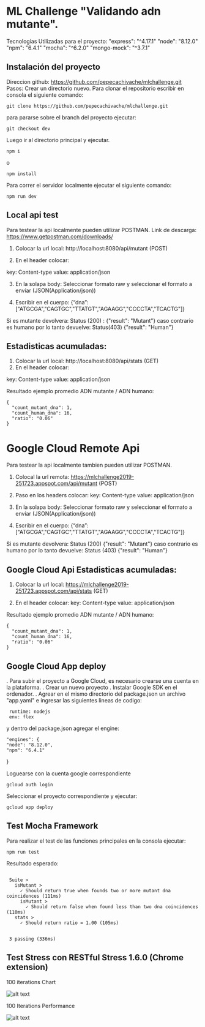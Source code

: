 # ML Challenge "Validando adn mutante".

Tecnologias Utilizadas para el proyecto:
 "express": "^4.17.1"
 "node": "8.12.0"
 "npm": "6.4.1"
 "mocha": "^6.2.0"
 "mongo-mock": "^3.7.1"
 
 ## Instalación del proyecto
 Direccion github: https://github.com/pepecachivache/mlchallenge.git
 Pasos:
 Crear un directorio nuevo.
 Para clonar el repositorio escribir en consola el siguiente comando:
 ```
 git clone https://github.com/pepecachivache/mlchallenge.git
 ```
 para pararse sobre el branch del proyecto ejecutar:
  ```
  git checkout dev
   ```
 Luego ir al directorio principal y ejecutar.
 
 ```
 npm i
 ```
 o
 ```
 npm install
 ```
 Para correr el servidor localmente ejecutar el siguiente comando:
 ```
 npm run dev
 ```
 ## Local api test
 
 Para testear la api localmente pueden utilizar POSTMAN.
 Link de descarga: https://www.getpostman.com/downloads/
 
 1. Colocar la url local: http://localhost:8080/api/mutant (POST) 
 
 2. En el header colocar:
 
 key: Content-type  value: application/json
 
 3. En la solapa body:
 Seleccionar formato raw y seleccionar el formato a enviar (JSON(Application/json))
 
 4. Escribir en el cuerpo:
 {“dna”:["ATGCGA","CAGTGC","TTATGT","AGAAGG","CCCCTA","TCACTG"]}
 
 Si es mutante devolvera: Status (200) : {"result": "Mutant"} caso contrario es humano por lo tanto devuelve: Status(403)
 {"result": "Human"}
 
 ## Estadisticas acumuladas:
 
 1. Colocar la url local: http://localhost:8080/api/stats (GET)
 2. En el header colocar:
 
 key: Content-type  value: application/json
 
 Resultado ejemplo promedio ADN mutante / ADN humano:
  ```
 {
    "count_mutant_dna": 1,
    "count_human_dna": 16,
    "ratio": "0.06"
}
 ```
 
 # Google Cloud Remote Api
 
 Para testear la api localmente tambien pueden utilizar POSTMAN.
 
  1. Colocal la url remota: https://mlchallenge2019-251723.appspot.com/api/mutant (POST)
 
  2. Paso en los headers colocar:
 key: Content-type  value: application/json
 
 3. En la solapa body:
 Seleccionar formato raw y seleccionar el formato a enviar (JSON(Application/json))
 
 4. Escribir en el cuerpo:
 {“dna”:["ATGCGA","CAGTGC","TTATGT","AGAAGG","CCCCTA","TCACTG"]}
 
 Si es mutante devolvera: Status (200) {"result": "Mutant"} caso contrario es humano por lo tanto devuelve: Status (403)
 {"result": "Human"}
 
 
  ## Google Cloud Api Estadisticas acumuladas:
 
 1. Colocar la url local: https://mlchallenge2019-251723.appspot.com/api/stats (GET)
 
 2. En el header colocar:
 key: Content-type  value: application/json
 
 Resultado ejemplo promedio ADN mutante / ADN humano:
  ```
 {
    "count_mutant_dna": 1,
    "count_human_dna": 16,
    "ratio": "0.06"
}
 ```

## Google Cloud App deploy

. Para subir el proyecto a Google Cloud, es necesario crearse una cuenta en la plataforma.
. Crear un nuevo proyecto
. Instalar Google SDK en el ordenador.
. Agrear en el mismo directorio del package.json un archivo "app.yaml" e ingresar las siguientes lineas de codigo:

```
 runtime: nodejs
 env: flex
```

  y dentro del package.json agregar el engine:
  

    "engines": {
    "node": "8.12.0",
    "npm": "6.4.1"
  }

     
Loguearse con la cuenta google correspondiente


 ```
gcloud auth login
 ```
      
Seleccionar el proyecto correspondiente y ejecutar:

```
gcloud app deploy
```

## Test Mocha Framework

Para realizar el test de las funciones principales en la consola ejecutar:

 ```
npm run test
 ```

Resultado esperado:

 ```
 
  Suite >
    isMutant >
      ✓ Should return true when founds two or more mutant dna coincidences (111ms)
      isMutant >
        ✓ Should return false when found less than two dna coincidences (110ms)
    stats >
      ✓ Should return ratio = 1.00 (105ms)


  3 passing (336ms)

 ```
 
 
 ## Test Stress con RESTful Stress 1.6.0 (Chrome extension)
 
 100 iterations Chart
 
 ![alt text](https://ia601507.us.archive.org/16/items/capturadepantalla20190902alas23.39.23/Captura%20de%20pantalla%202019-09-02%20a%20las%2023.39.08.png)
 
100 Iterations Performance

 ![alt text](https://ia601404.us.archive.org/27/items/capturadepantalla20190902alas23.39.23_201909/Captura%20de%20pantalla%202019-09-02%20a%20las%2023.39.23.png)
              
      
  
 

 
 
 
 
